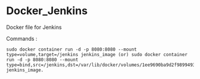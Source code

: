 # Docker_Jenkins
Docker file for Jenkins

Commands : 

``` sudo docker image build -t jenkins_image 
sudo docker container run -d -p 8080:8080 --mount type=volume,target=/jenkins jenkins_image (or) sudo docker container run -d -p 8080:8080 --mount type=bind,src=/jenkins,dst=/var/lib/docker/volumes/1ee9690ba9d2f9899493381c59c2589d433d592433ec2809501bd80ff430f576/_data jenkins_image. 
